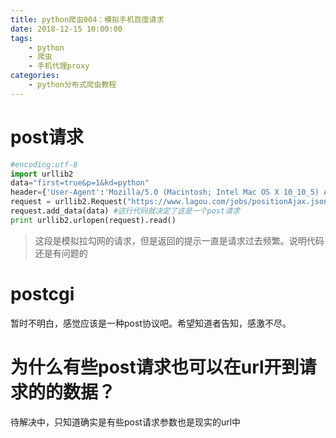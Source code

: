 ```yaml
---
title: python爬虫004：模拟手机百度请求
date: 2018-12-15 10:00:00
tags:
	- python
	- 爬虫
	- 手机代理proxy
categories:
	- python分布式爬虫教程
---
```

# post请求

```python
#encoding:utf-8
import urllib2
data="first=true&p=1&kd=python"
header={'User-Agent':'Mozilla/5.0 (Macintosh; Intel Mac OS X 10_10_5) AppleWebKit/537.36 (KHTML, like Gecko) Chrome/70.0.3538.102 Safari/537.36'}
request = urllib2.Request("https://www.lagou.com/jobs/positionAjax.json",headers=header)
request.add_data(data) #这行代码就决定了这是一个post请求
print urllib2.urlopen(request).read()
```
> 这段是模拟拉勾网的请求，但是返回的提示一直是请求过去频繁。说明代码还是有问题的

# postcgi
暂时不明白，感觉应该是一种post协议吧。希望知道者告知，感激不尽。
# 为什么有些post请求也可以在url开到请求的的数据？
待解决中，只知道确实是有些post请求参数也是现实的url中